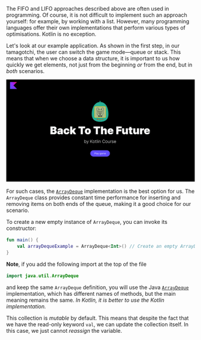 The FIFO and LIFO approaches described above are often used in programming. 
Of course, it is not difficult to implement such an approach yourself: 
for example, by working with a list. However, many programming languages offer their own 
implementations that perform various types of optimisations. 
Kotlin is no exception.

Let's look at our example application. 
As shown in the first step, in our tamagotchi, the user can switch the game mode—queue or stack. 
This means that when we choose a data structure, 
it is important to us how quickly we get elements, 
not just from the beginning _or_ from the end, but in _both_ scenarios.

<div class="hint" title="Click me to view what the final application looks like">

![Final application](../../utils/src/main/resources/images/tamagotchi/states/ready.gif)

</div>

For such cases, the [`ArrayDeque`](https://kotlinlang.org/api/latest/jvm/stdlib/kotlin.collections/-array-deque/) implementation is the best option for us.
The `ArrayDeque` class provides constant time performance for inserting and
removing items on both ends of the queue, making it a good choice for our scenario.

To create a new empty instance of `ArrayDeque`, you can invoke its constructor:
```kotlin
fun main() {
    val arrayDequeExample = ArrayDeque<Int>() // Create an empty ArrayDeque
}
```

**Note**, if you add the following import at the top of the file
```kotlin
import java.util.ArrayDeque
```
and keep the same `ArrayDeque` definition, you will use the Java [`ArrayDeque`](https://docs.oracle.com/javase%2F7%2Fdocs%2Fapi%2F%2F/java/util/ArrayDeque.html)
implementation, which has different names of methods, but the main meaning remains the same. 
_In Kotlin, it is better to use the Kotlin implementation._


This collection is _mutable_ by default. 
This means that despite the fact that we have the read-only keyword `val`, 
we can update the collection itself. 
In this case, we just cannot _reassign_ the variable.
